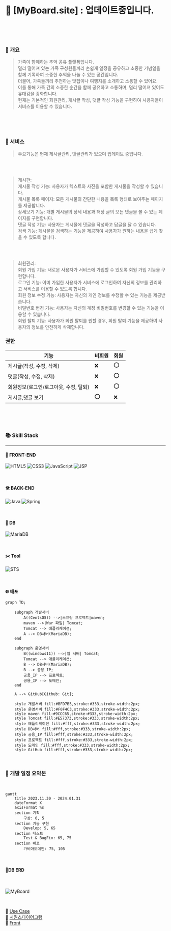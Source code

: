 # 🎯 [MyBoard.site] : 업데이트중입니다.
<!-- (http://MyBoard.site/) --> 
<br>
<br>
<br>

### 🌈 개요
> 가족이 함께하는 추억 공유 플랫폼입니다.<br>
> 멀리 떨어져 있는 가족 구성원들끼리 손쉽게 일정을 공유하고 소중한 기념일을 함께 기록하여 소중한 추억을 나눌 수 있는 공간입니다.<br>
> 더불어, 가족들끼리 추천하는 맛집이나 여행지를 소개하고 소통할 수 있어요.<br>
> 이를 통해 가족 간의 소중한 순간을 함께 공유하고 소통하며, 멀리 떨어져 있어도 유대감을 강화합니다.<br>
> 현재는 기본적인 회원관리, 게시글 작성, 댓글 작성 기능을 구현하여 사용자들이 서비스를 이용할 수 있습니다.<br>
<br>
<br>
<br>

### 🚀 서비스
>주요기능은 현재 게시글관리, 댓글관리가 있으며 업데이트 중입니다.
<br>
<br>


> 게시판:<br>
> 게시물 작성 기능: 사용자가 텍스트와 사진을 포함한 게시물을 작성할 수 있습니다.<br>
> 게시물 목록 페이지: 모든 게시물의 간단한 내용을 목록 형태로 보여주는 페이지를 제공합니다.<br>
> 상세보기 기능: 개별 게시물의 상세 내용과 해당 글의 모든 댓글을 볼 수 있는 페이지를 구현합니다.<br>
> 댓글 작성 기능: 사용자는 게시물에 댓글을 작성하고 답글을 달 수 있습니다.<br>
> 검색 기능: 게시물을 검색하는 기능을 제공하여 사용자가 원하는 내용을 쉽게 찾을 수 있도록 합니다.<br>
<br>
<br>


> 회원관리:<br>
> 회원 가입 기능: 새로운 사용자가 서비스에 가입할 수 있도록 회원 가입 기능을 구현합니다.<br>
> 로그인 기능: 이미 가입한 사용자가 서비스에 로그인하여 자신의 정보를 관리하고 서비스를 이용할 수 있도록 합니다.<br>
> 회원 정보 수정 기능: 사용자는 자신의 개인 정보를 수정할 수 있는 기능을 제공받습니다.<br>
> 비밀번호 변경 기능: 사용자는 자신의 계정 비밀번호를 변경할 수 있는 기능을 이용할 수 있습니다.<br>
> 회원 탈퇴 기능: 사용자가 회원 탈퇴를 원할 경우, 회원 탈퇴 기능을 제공하여 사용자의 정보를 안전하게 삭제합니다.<br>

### 권한<br>
| 기능        | 비회원 | 회원  |
|----------|-----|-----|
| 게시글(작성, 수정, 삭제) | ❌️  | ⭕️  |
| 댓글(작성, 수정, 삭제)  | ❌   | ⭕️  |
| 회원정보(로그인/로그아웃, 수정, 탈퇴)     | ❌   | ⭕️  |
| 게시글,댓글 보기  | ⭕️   | ❌  |
<br>
<br>
<br>

### 📚 Skill Stack
---

#### 📜 FRONT-END
![HTML5](https://img.shields.io/badge/html5-%23E34F26.svg?style=for-the-badge&logo=html5&logoColor=white)
![CSS3](https://img.shields.io/badge/css3-%231572B6.svg?style=for-the-badge&logo=css3&logoColor=white)
![JavaScript](https://img.shields.io/badge/javascript-%23323330.svg?style=for-the-badge&logo=javascript&logoColor=%23F7DF1E)
![JSP](https://img.shields.io/badge/jsp-%2300A8D9.svg?style=for-the-badge&logo=jsp&logoColor=white)

<br>

#### 🛠️ BACK-END
![Java](https://img.shields.io/badge/java-%23ED8B00.svg?style=for-the-badge&logo=openjdk&logoColor=white)
![Spring](https://img.shields.io/badge/spring-%236DB33F.svg?style=for-the-badge&logo=spring&logoColor=white)

<br>

#### 📀 DB
![MariaDB](https://img.shields.io/badge/MariaDB-003545?style=for-the-badge&logo=mariadb&logoColor=white)

<br>

#### ✂️ Tool
![STS](https://img.shields.io/badge/STS-6DB33F.svg?style=for-the-badge&logo=Spring&logoColor=white)

<br>

#### 🌐 배포 

```mermaid
graph TD;

    subgraph 개발서버
        A((CentsOS)) -->|스프링 프로젝트|maven;
        maven -->|War 파일| Tomcat;
        Tomcat --> 애플리케이션;
        A --> DB서버(MariaDB);
    end

    subgraph 운영서버
        B((windows11)) -->|웹 서버| Tomcat;
        Tomcat --> 애플리케이션;
        B --> DB서버(MariaDB);
        B --> 공용_IP;
        공용_IP --> 프로젝트;
        공용_IP --> 도메인;
    end

    A --> GitHub[Github: Git];

    style 개발서버 fill:#BFD7B5,stroke:#333,stroke-width:2px;
    style 운영서버 fill:#F0F4C3,stroke:#333,stroke-width:2px;
    style maven fill:#9CCC65,stroke:#333,stroke-width:2px;
    style Tomcat fill:#E57373,stroke:#333,stroke-width:2px;
    style 애플리케이션 fill:#fff,stroke:#333,stroke-width:2px;
    style DB서버 fill:#fff,stroke:#333,stroke-width:2px;
    style 공용_IP fill:#fff,stroke:#333,stroke-width:2px;
    style 프로젝트 fill:#fff,stroke:#333,stroke-width:2px;
    style 도메인 fill:#fff,stroke:#333,stroke-width:2px;
    style GitHub fill:#fff,stroke:#333,stroke-width:2px;
```

<br>

### 📆 개발 일정 요약본

<br>

```mermaid
gantt
    title 2023.11.30 - 2024.01.31
    dateFormat X
    axisFormat %s
    section 기획
        구상: 0, 5
    section 기능 구현
        Develop: 5, 65
    section 테스트
        Test & BugFix: 65, 75
    section 배포
        가비아도메인: 75, 105
```

<br>
<!-- 
기획: 5일
기능 구현: 60일
테스트: 10일
배포: 30일
-->

#### 🧲DB ERD

<br>

![MyBoard](https://github.com/sujins0311/Board/assets/122525760/0ca76f9d-0bea-43bc-b7cb-302cf8bf36bb)

<br>

🧲 [Use Case](https://github.com/sujins0311/Board/wiki/UseCase) <br>
🧲 [시퀀스다이어그램](https://github.com/sujins0311/Board/wiki/시퀀스다이어그램) <br>
🧲 [Front](https://github.com/sujins0311/Board/wiki/화면설계)<br>

<br>
<!-- 
### 🧲 프로젝트 중점사항
- 버전관리
- 문서화
- 공통되는 기능은 AOP로 분리


- 로그인 기능 추상화 
- 스프링의 @Transactional 이용하여 ㅇㅇ 과 ㅇㅇ 로직 구현
- github를 사용하여 CI/CD 환경 구축
- Docker를 이용하여 CD 구현
- Mysql Replication – AOP를 이용하여 Master/Slave로 데이터베이스 이중화
- Nginx의 Reversed-Proxy를 이용하여 로드밸런싱
-->
